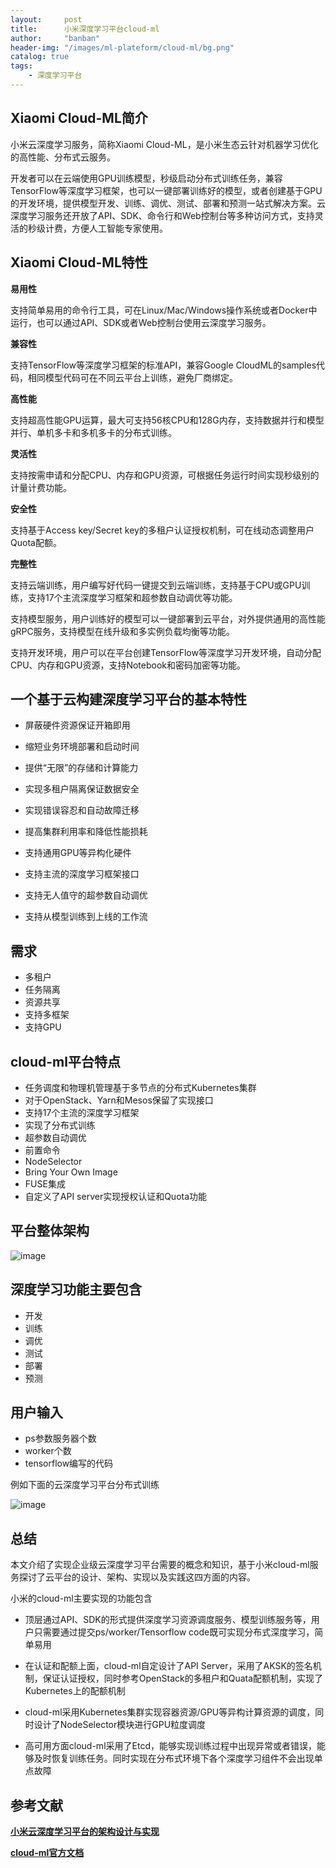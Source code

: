 ```yaml
---
layout:     post
title:      小米深度学习平台cloud-ml
author:     "banban"
header-img: "/images/ml-plateform/cloud-ml/bg.png"
catalog: true
tags:
    - 深度学习平台
---
```


## Xiaomi Cloud-ML简介

小米云深度学习服务，简称Xiaomi Cloud-ML，是小米生态云针对机器学习优化的高性能、分布式云服务。

开发者可以在云端使用GPU训练模型，秒级启动分布式训练任务，兼容TensorFlow等深度学习框架，也可以一键部署训练好的模型，或者创建基于GPU的开发环境，提供模型开发、训练、调优、测试、部署和预测一站式解决方案。云深度学习服务还开放了API、SDK、命令行和Web控制台等多种访问方式，支持灵活的秒级计费，方便人工智能专家使用。

## Xiaomi Cloud-ML特性

**易用性**

支持简单易用的命令行工具，可在Linux/Mac/Windows操作系统或者Docker中运行，也可以通过API、SDK或者Web控制台使用云深度学习服务。

**兼容性**

支持TensorFlow等深度学习框架的标准API，兼容Google CloudML的samples代码，相同模型代码可在不同云平台上训练，避免厂商绑定。

**高性能**

支持超高性能GPU运算，最大可支持56核CPU和128G内存，支持数据并行和模型并行、单机多卡和多机多卡的分布式训练。

**灵活性**

支持按需申请和分配CPU、内存和GPU资源，可根据任务运行时间实现秒级别的计量计费功能。

**安全性**

支持基于Access key/Secret key的多租户认证授权机制，可在线动态调整用户Quota配额。

**完整性**

支持云端训练，用户编写好代码一键提交到云端训练，支持基于CPU或GPU训练，支持17个主流深度学习框架和超参数自动调优等功能。

支持模型服务，用户训练好的模型可以一键部署到云平台，对外提供通用的高性能gRPC服务，支持模型在线升级和多实例负载均衡等功能。

支持开发环境，用户可以在平台创建TensorFlow等深度学习开发环境，自动分配CPU、内存和GPU资源，支持Notebook和密码加密等功能。

## 一个基于云构建深度学习平台的基本特性
- 屏蔽硬件资源保证开箱即用

- 缩短业务环境部署和启动时间

- 提供“无限”的存储和计算能力

- 实现多租户隔离保证数据安全

- 实现错误容忍和自动故障迁移

- 提高集群利用率和降低性能损耗

- 支持通用GPU等异构化硬件

- 支持主流的深度学习框架接口

- 支持无人值守的超参数自动调优

- 支持从模型训练到上线的工作流

## 需求

- 多租户
- 任务隔离
- 资源共享
- 支持多框架
- 支持GPU

## cloud-ml平台特点
- 任务调度和物理机管理基于多节点的分布式Kubernetes集群
- 对于OpenStack、Yarn和Mesos保留了实现接口
- 支持17个主流的深度学习框架
- 实现了分布式训练
- 超参数自动调优
- 前置命令
- NodeSelector
- Bring Your Own Image
- FUSE集成
- 自定义了API server实现授权认证和Quota功能

## 平台整体架构

![image](/images/ml-plateform/cloud-ml/cloud-ml-arch.png)

## 深度学习功能主要包含
- 开发
- 训练
- 调优
- 测试
- 部署
- 预测

## 用户输入
- ps参数服务器个数
- worker个数
- tensorflow编写的代码

例如下面的云深度学习平台分布式训练

![image](/images/ml-plateform/cloud-ml/cloud-ml-arch-2.png)    

## 总结

本文介绍了实现企业级云深度学习平台需要的概念和知识，基于小米cloud-ml服务探讨了云平台的设计、架构、实现以及实践这四方面的内容。

小米的cloud-ml主要实现的功能包含

- 顶层通过API、SDK的形式提供深度学习资源调度服务、模型训练服务等，用户只需要通过提交ps/worker/Tensorflow code既可实现分布式深度学习，简单易用

- 在认证和配额上面，cloud-ml自定设计了API Server，采用了AKSK的签名机制，保证认证授权，同时参考OpenStack的多租户和Quata配额机制，实现了Kubernetes上的配额机制

- cloud-ml采用Kubernetes集群实现容器资源/GPU等异构计算资源的调度，同时设计了NodeSelector模块进行GPU粒度调度

- 高可用方面cloud-ml采用了Etcd，能够实现训练过程中出现异常或者错误，能够及时恢复训练任务。同时实现在分布式环境下各个深度学习组件不会出现单点故障

## 参考文献
[**小米云深度学习平台的架构设计与实现**](https://juejin.im/entry/594a2a69ac502e5490f95740)   

[**cloud-ml官方文档**](http://docs.api.xiaomi.com/cloud-ml/ )